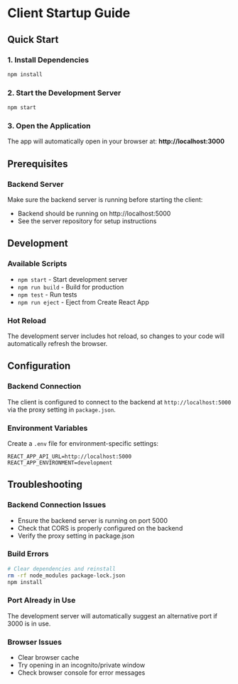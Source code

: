 # Client Startup Guide

## Quick Start

### 1. Install Dependencies
```bash
npm install
```

### 2. Start the Development Server
```bash
npm start
```

### 3. Open the Application
The app will automatically open in your browser at:
**http://localhost:3000**

## Prerequisites

### Backend Server
Make sure the backend server is running before starting the client:
- Backend should be running on http://localhost:5000
- See the server repository for setup instructions

## Development

### Available Scripts
- `npm start` - Start development server
- `npm run build` - Build for production
- `npm test` - Run tests
- `npm run eject` - Eject from Create React App

### Hot Reload
The development server includes hot reload, so changes to your code will automatically refresh the browser.

## Configuration

### Backend Connection
The client is configured to connect to the backend at `http://localhost:5000` via the proxy setting in `package.json`.

### Environment Variables
Create a `.env` file for environment-specific settings:
```env
REACT_APP_API_URL=http://localhost:5000
REACT_APP_ENVIRONMENT=development
```

## Troubleshooting

### Backend Connection Issues
- Ensure the backend server is running on port 5000
- Check that CORS is properly configured on the backend
- Verify the proxy setting in package.json

### Build Errors
```bash
# Clear dependencies and reinstall
rm -rf node_modules package-lock.json
npm install
```

### Port Already in Use
The development server will automatically suggest an alternative port if 3000 is in use.

### Browser Issues
- Clear browser cache
- Try opening in an incognito/private window
- Check browser console for error messages
